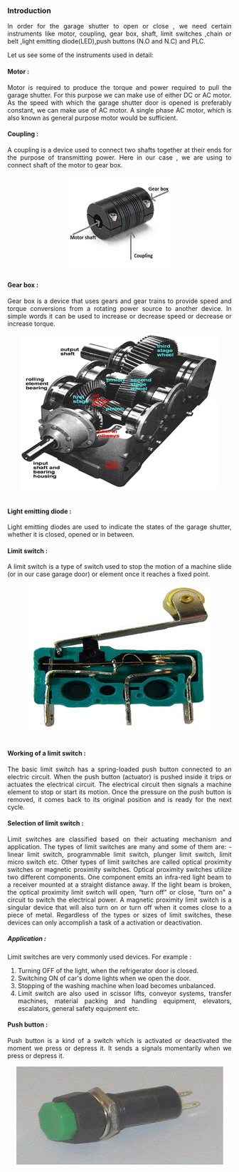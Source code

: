### Introduction

<p style="text-align: justify;">In order for the garage shutter to open or close , we need certain instruments like motor, coupling, gear box, shaft, limit switches ,chain or belt ,light emitting diode(LED),push buttons (N.O and N.C) and PLC.</p>

Let us see some of the instruments used in detail:

#### Motor :
<p style="text-align: justify;">Motor is required to produce the torque and power required to pull the garage shutter. For this purpose we can make use of either DC or AC motor. As the speed with which the garage shutter door is opened is preferably constant, we can make use of AC motor. A single phase AC motor, which is also known as general purpose motor would be sufficient.</p>

#### Coupling :
<p style="text-align: justify;">A coupling is a device used to connect two shafts together at their ends for the purpose of transmitting power. Here in our case , we are using to connect shaft of the motor to gear box.</p>

<center>
<img src="images/TH/1.gif" style="width:229px; height:216px;"><br></center>

#### Gear box :
<p style="text-align: justify;">Gear box is a device that uses gears and gear trains to provide speed and torque conversions from a rotating power source to another device. In simple words it can be used to increase or decrease speed or decrease or increase torque.</p>

<center>
<img src="images/TH/22.jpg" style="width:450px; height:350px; "><br></center></br>

#### Light emitting diode :
<p style="text-align: justify;">Light emitting diodes are used to indicate the states of the garage shutter, whether it is closed, opened or in between.</p>

#### Limit switch :
<p style="text-align: justify;">A limit switch is a type of switch used to stop the motion of a machine slide (or in our case garage door) or element once it reaches a fixed point.</p>
<center>
<img src="images/TH/3.gif" style="width:414px; height:331px;"></center></br>

#### Working of a limit switch :
<p style="text-align: justify;">The basic limit switch has a spring-loaded push button connected to an electric circuit. When the push button (actuator) is pushed inside it trips or actuates the electrical circuit. The electrical circuit then signals a machine element to stop or start its motion. Once the pressure on the push button is removed, it comes back to its original position and is ready for the next cycle.</p>

#### Selection of limit switch :
<p style="text-align: justify;">Limit switches are classified based on their actuating mechanism and application. The types of limit switches are many and some of them are: - linear limit switch, programmable limit switch, plunger limit switch, limit micro switch etc. Other types of limit switches are called optical proximity switches or magnetic proximity switches. Optical proximity switches utilize two different components. One component emits an infra-red light beam to a receiver mounted at a straight distance away. If the light beam is broken, the optical proximity limit switch will open, “turn off" or close, “turn on" a circuit to switch the electrical power. A magnetic proximity limit switch is a singular device that will also turn on or turn off  when it comes close to a piece of metal. Regardless of the types or sizes of limit switches, these devices can only accomplish a task of a activation or deactivation.</p>

##### Application :

Limit switches are very commonly used devices. For example :

<ol type="1" style="text-align: justify;">
<li>Turning OFF of the light, when the refrigerator door is closed.</li>
<li> Switching ON of car's dome lights when we open the door.</li>
<li>Stopping of the washing machine when load becomes unbalanced.</li>
<li>Limit switch are also used in scissor lifts, conveyor systems, transfer machines, material packing and handling equipment, elevators, escalators, general safety equipment etc.</li>
</ol>

#### Push button :
<p style="text-align: justify;">Push button is a kind of a switch which is activated or deactivated the moment we press or depress it. It sends a signals momentarily when we press or depress it.</p>
<center>
<img src="images/TH/4.gif" style="width:469px; height:224px;"></center>
